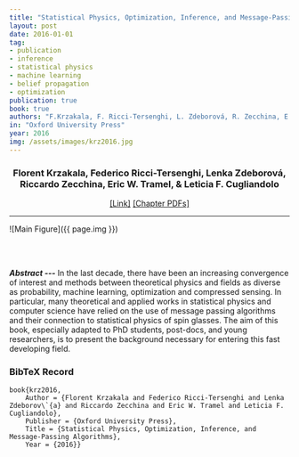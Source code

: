 ```yaml
---
title: "Statistical Physics, Optimization, Inference, and Message-Passing Algorithms"
layout: post
date: 2016-01-01
tag: 
- publication
- inference
- statistical physics
- machine learning
- belief propagation
- optimization
publication: true
book: true
authors: "F.Krzakala, F. Ricci-Tersenghi, L. Zdeborová, R. Zecchina, E. W. Tramel, & L. F. Cugliandolo"
in: "Oxford University Press"
year: 2016
img: /assets/images/krz2016.jpg
---
```


<div align="center">
<h3>Florent Krzakala, Federico Ricci-Tersenghi, Lenka Zdeborová, Riccardo Zecchina, Eric W. Tramel, & Leticia F. Cugliandolo</h3>
<a href="https://global.oup.com/academic/product/statistical-physics-optimization-inference-and-message-passing-algorithms-9780198743736?cc=fr&lang=en&">[Link]</a>
<a href="http://www.lps.ens.fr/~krzakala/LESHOUCHES2013/book.htm">[Chapter PDFs]</a>
</div>

- - -

![Main Figure]({{ page.img }})
<!-- <figcaption class="caption">
caption
</figcaption> -->

<br><br>

***Abstract ---*** In the last decade, there have been an increasing convergence of interest and methods between theoretical physics and fields as diverse as probability, machine learning, optimization and compressed sensing. In particular, many theoretical and applied works in statistical physics and computer science have relied on the use of message passing algorithms and their connection to statistical physics of spin glasses. The aim of this book, especially adapted to PhD students, post-docs, and young researchers, is to present the background necessary for entering this fast developing field.

### BibTeX Record
```
book{krz2016,
    Author = {Florent Krzakala and Federico Ricci-Tersenghi and Lenka Zdeborov\`{a} and Riccardo Zecchina and Eric W. Tramel and Leticia F. Cugliandolo},
    Publisher = {Oxford University Press},
    Title = {Statistical Physics, Optimization, Inference, and Message-Passing Algorithms},
    Year = {2016}}
```
